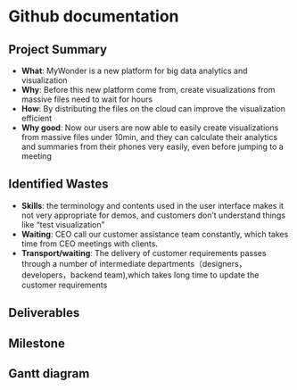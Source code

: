 # Github documentation

## Project Summary
- **What**: MyWonder is a new platform for big data analytics and visualization
- **Why**: Before this new platform come from, create visualizations from massive files need to wait for hours
- **How**: By distributing the files on the cloud can improve the visualization efficient
- **Why good**: Now our users are now able to easily create visualizations from massive files under 10min, and they can calculate their analytics and summaries from their phones very easily, even before jumping to a meeting


## Identified Wastes
- **Skills**: the terminology and contents used in the user interface makes it not very appropriate for demos, and customers don’t understand things like “test visualization”
- **Waiting**: CEO call our customer assistance team constantly, which takes time from CEO meetings with clients.
- **Transport/waiting**: The delivery of customer requirements passes through a number of intermediate departments（designers，developers，backend team),which takes long time to update the customer requirements


## Deliverables

## Milestone

## Gantt diagram

